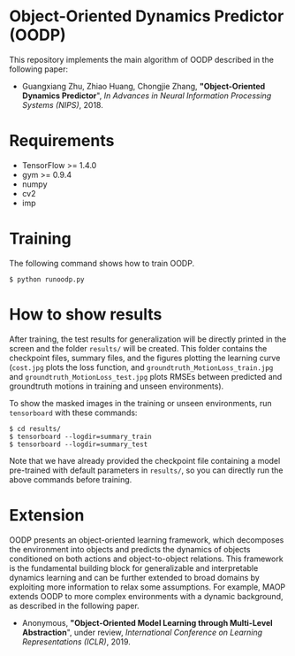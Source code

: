 # Object-Oriented Dynamics Predictor (OODP)
This repository implements the main algorithm of OODP described in the following paper:
  * Guangxiang Zhu, Zhiao Huang, Chongjie Zhang, **"Object-Oriented Dynamics Predictor**",
    _In Advances in Neural Information Processing Systems (NIPS)_, 2018.

# Requirements
- TensorFlow >= 1.4.0
- gym >= 0.9.4
- numpy
- cv2
- imp

# Training
The following command shows how to train OODP.

```
$ python runoodp.py
```

# How to show results
After training, the test results for generalization will be directly printed in the screen and the folder `results/` will be created. This folder contains the checkpoint files, summary files, and the figures plotting the learning curve (`cost.jpg` plots the loss function, and `groundtruth_MotionLoss_train.jpg` and `groundtruth_MotionLoss_test.jpg` plots RMSEs between predicted and groundtruth motions in training and unseen environments).

To show the masked images in the training or unseen environments, run `tensorboard` with these commands:

```
$ cd results/
$ tensorboard --logdir=summary_train
$ tensorboard --logdir=summary_test
```

Note that we have already provided the checkpoint file containing a model pre-trained with default parameters in `results/`, so you can directly run the above commands before training.

# Extension
OODP presents an object-oriented learning framework, which decomposes the environment into objects and predicts the dynamics of objects conditioned on both actions and object-to-object relations. This framework is the fundamental building block for generalizable and interpretable dynamics learning and can be further extended to broad domains by exploiting more information to relax some assumptions. For example, MAOP extends OODP to more complex environments with a dynamic background, as described in the following paper.
  * Anonymous, **"Object-Oriented Model Learning through Multi-Level Abstraction**", under review,
    _International Conference on Learning Representations (ICLR)_, 2019.
